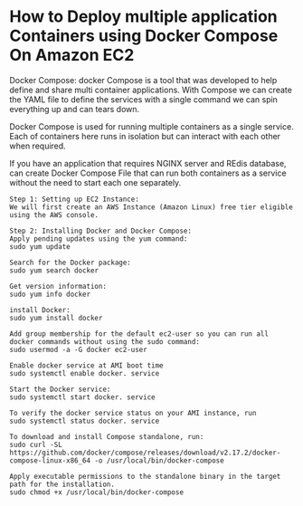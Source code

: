 # How to Deploy multiple application Containers using Docker Compose On Amazon EC2

Docker Compose:
docker Compose is a tool that was developed to help define and share multi container applications. With Compose we can create the YAML file to define the services with a single command we can spin everything up and can tears down.

Docker Compose is used for running multiple containers as a single service. Each of containers here runs in isolation but can interact with each other when required.

If you have an application that requires NGINX server and REdis database, can create Docker Compose File that can run both containers as a service without the need to start each one separately.

```
Step 1: Setting up EC2 Instance:
We will first create an AWS Instance (Amazon Linux) free tier eligible using the AWS console.

Step 2: Installing Docker and Docker Compose:
Apply pending updates using the yum command:
sudo yum update

Search for the Docker package:
sudo yum search docker 

Get version information:
sudo yum info docker

install Docker:
sudo yum install docker

Add group membership for the default ec2-user so you can run all docker commands without using the sudo command:
sudo usermod -a -G docker ec2-user

Enable docker service at AMI boot time
sudo systemctl enable docker. service

Start the Docker service:
sudo systemctl start docker. service

To verify the docker service status on your AMI instance, run
sudo systemctl status docker. service

To download and install Compose standalone, run:
sudo curl -SL https://github.com/docker/compose/releases/download/v2.17.2/docker-compose-linux-x86_64 -o /usr/local/bin/docker-compose

Apply executable permissions to the standalone binary in the target path for the installation.
sudo chmod +x /usr/local/bin/docker-compose